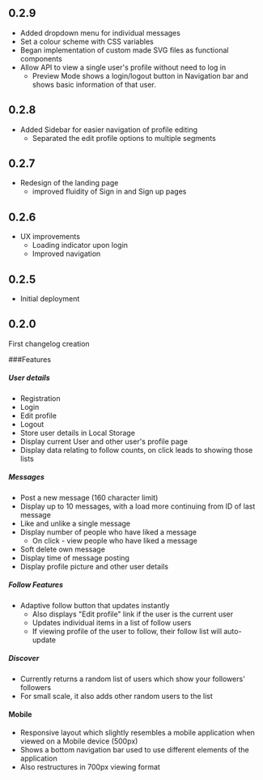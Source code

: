 ## 0.2.9
- Added dropdown menu for individual messages
- Set a colour scheme with CSS variables
- Began implementation of custom made SVG files as functional components
- Allow API to view a single user's profile without need to log in
  - Preview Mode shows a login/logout button in Navigation bar and shows basic information of that user. 

## 0.2.8
- Added Sidebar for easier navigation of profile editing
  - Separated the edit profile options to multiple segments
## 0.2.7
- Redesign of the landing page
  - improved fluidity of Sign in and Sign up pages
## 0.2.6

- UX improvements
  - Loading indicator upon login
  - Improved navigation

## 0.2.5

- Initial deployment

## 0.2.0

First changelog creation

###Features

##### User details
  - Registration
  - Login
  - Edit profile
  - Logout
  - Store user details in Local Storage
  - Display current User and other user's profile page
  - Display data relating to follow counts, on click leads to showing those lists

##### Messages
  - Post a new message (160 character limit)
  - Display up to 10 messages, with a load more continuing from ID of last message
  - Like and unlike a single message
  - Display number of people who have liked a message
    - On click - view people who have liked a message  
  - Soft delete own message
  - Display time of message posting
  - Display profile picture and other user details

##### Follow Features
  - Adaptive follow button that updates instantly
    - Also displays "Edit profile" link if the user is the current user
    - Updates individual items in a list of follow users
    - If viewing profile of the user to follow, their follow list will auto-update

##### Discover
  - Currently returns a random list of users which show your followers' followers
  - For small scale, it also adds other random users to the list


#### Mobile
  - Responsive layout which slightly resembles a mobile application when viewed on a Mobile device (500px)
  - Shows a bottom navigation bar used to use different elements of the application
  - Also restructures in 700px viewing format

